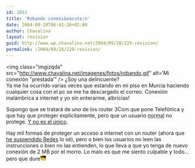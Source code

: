 ```yaml
---
id: 1651
title: 'Robando conexi&oacute;n'
date: 2004-09-28T06:42:20+02:00
author: Chavalina
layout: revision
guid: http://www.wp.chavalina.net/2004/09/28/229-revision/
permalink: /2004/09/28/229-revision/
---
```

<img class="imgizqda" src="http://www.chavalina.net/imagenes/fotos/robando.gif" alt=&prime;Mi conexi&oacute;n "prestada&prime;" /> &iquest;Soy una delincuente?  
Ya me ha ocurrido varias veces que estando en mi piso en Murcia haciendo cualquier cosa con el pc se me ha descargado el correo. Conexi&oacute;n inalámbrica a internet y yo sin enterarme, albricias!

Supongo que se tratará de uno de los router 3Com que pone Telef&oacute;nica y que hay que proteger expl&iacute;citamente, pero que un usuario <acronym title="los mismos que no podr&iacute;an poner Debian jeje">normal</acronym> no protege. <a href="http://www.ladybenko.net/cafeina/2004/08/wireless.html" target="_blank">Y no es el &uacute;nico</a>.

Hay mil formas de proteger un acceso a internet con un router (ahora que <a href="http://www.chavalina.net/comentar.php?idpost=225" target="_blank">he suspendido Redes</a> lo sé), pero o bien los usuarios no leen las instrucciones o bien no las entienden, lo que lleva a que yo tenga de nuevo conexi&oacute;n de 2 MB por el morro. Lo malo es que me siento culpable y todo… pero que dure![gafas](/imagenes/emoticonos/gafas.gif)